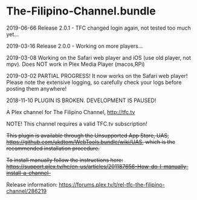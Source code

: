 # The-Filipino-Channel.bundle

2019-06-66 Release 2.0.1  - TFC changed login again, not tested too much yet...

2019-03-16 Release 2.0.0  - Working on more players...

2019-03-08 Working on the Safari web player and iOS (use old player, not mpv). Does NOT work in Plex Media Player (macos,RPi)

2019-03-02 PARTIAL PROGRESS!  It now works on the Safari web player! Please note the extensive logging, so carefully 
check your logs before posting them anywhere!

2018-11-10 PLUGIN IS BROKEN.  DEVELOPMENT IS PAUSED!

A Plex channel for The Filipino Channel, http://tfc.tv

NOTE! This channel requires a valid TFC.tv subscription!

<strike>This plugin is available through the Unsupported App Store, UAS, https://github.com/ukdtom/WebTools.bundle/wiki/UAS, which is the recommended installation procedure.</strike>

<strike>To install manually follow the instructions here: https://support.plex.tv/hc/en-us/articles/201187656-How-do-I-manually-install-a-channel-</strike>

Release information: https://forums.plex.tv/t/rel-tfc-the-filipino-channel/286219
